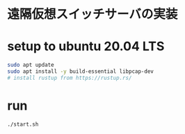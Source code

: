 # 遠隔仮想スイッチサーバの実装

# setup to ubuntu 20.04 LTS
```bash
sudo apt update
sudo apt install -y build-essential libpcap-dev
# install rustup from https://rustup.rs/
```

# run
```bash
./start.sh
```
